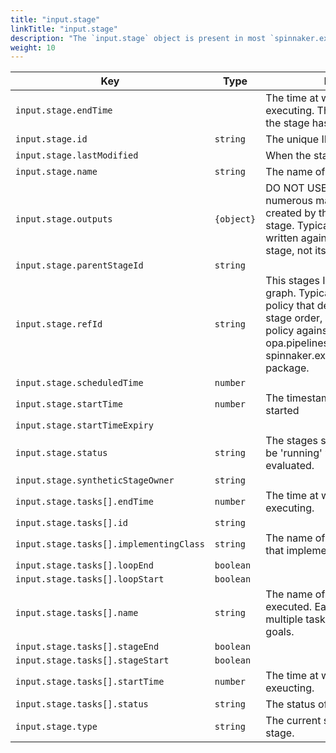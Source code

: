 ```yaml
---
title: "input.stage"
linkTitle: "input.stage"
description: "The `input.stage` object is present in most `spinnaker.execution.stages.before` packages."
weight: 10
---
```


| Key                                     | Type       | Description                                                                                               |
| --------------------------------------- | ---------- | --------------------------------------------------------------------------------------------------------- |
| `input.stage.endTime`                   |            | The time at which the stage finished executing. This will be blank since the stage has not yet completed. |
| `input.stage.id`                        | `string`   | The unique ID for the stage.                                                                              |
| `input.stage.lastModified`              |            | When the stage was last modified.                                                                         |
| `input.stage.name`                      | `string`   | The name of the stage.                                                                                    |
| `input.stage.outputs`                   | `{object}` | DO NOT USE. This contains numerous manifests/artifacts created by the execution of the stage. Typically policies should be written against the inputs to the stage, not its outputs. |
| `input.stage.parentStageId`             | `string`   |                                                                                                           |
| `input.stage.refId`                     | `string`   | This stages ID reference in the stage graph. Typically if you are writing a policy that depends on pipeline stage order, it is better to write that policy against either the opa.pipelines bpackage, or the spinnaker.execution.pipelines.before package. |
| `input.stage.scheduledTime`             | `number`   |                                                                                                           |
| `input.stage.startTime`                 | `number`   | The timestamp at which the stage started                                                                  |
| `input.stage.startTimeExpiry`           |            |                                                                                                           |
| `input.stage.status`                    | `string`   | The stages status, this will typically be 'running' when this policy is evaluated.                        |
| `input.stage.syntheticStageOwner`       | `string`   |                                                                                                           |
| `input.stage.tasks[].endTime`           | `number`   | The time at which the task finished executing.                                                            |
| `input.stage.tasks[].id`                | `string`   |                                                                                                           |
| `input.stage.tasks[].implementingClass` | `string`   | The name of the spinnaker class that implements this task.                                                |
| `input.stage.tasks[].loopEnd`           | `boolean`  |                                                                                                           |
| `input.stage.tasks[].loopStart`         | `boolean`  |                                                                                                           |
| `input.stage.tasks[].name`              | `string`   | The name of the task being executed. Each stage will execute multiple tasks to accomplish its goals.      |
| `input.stage.tasks[].stageEnd`          | `boolean`  |                                                                                                           |
| `input.stage.tasks[].stageStart`        | `boolean`  |                                                                                                           |
| `input.stage.tasks[].startTime`         | `number`   | The time at which the task started exeucting.                                                             |
| `input.stage.tasks[].status`            | `string`   | The status of the task.                                                                                   |
| `input.stage.type`                      | `string`   | The current state of activity of the stage.                                                               |

